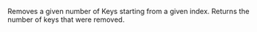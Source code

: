 Removes a given number of Keys starting from a given index. Returns the number of keys that were removed.